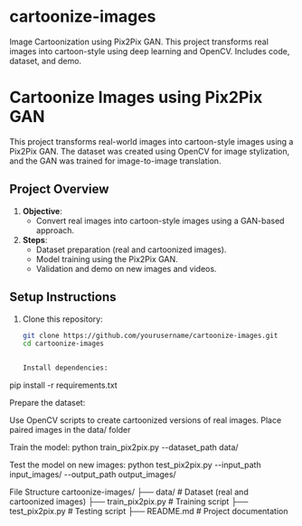 # cartoonize-images
Image Cartoonization using Pix2Pix GAN. This project transforms real images into cartoon-style using deep learning and OpenCV. Includes code, dataset, and demo.

# Cartoonize Images using Pix2Pix GAN  

This project transforms real-world images into cartoon-style images using a Pix2Pix GAN. The dataset was created using OpenCV for image stylization, and the GAN was trained for image-to-image translation.

## Project Overview  

1. **Objective**:  
   - Convert real images into cartoon-style images using a GAN-based approach.
2. **Steps**:  
   - Dataset preparation (real and cartoonized images).  
   - Model training using the Pix2Pix GAN.  
   - Validation and demo on new images and videos.

## Setup Instructions  

1. Clone this repository:  
   ```bash
   git clone https://github.com/yourusername/cartoonize-images.git
   cd cartoonize-images


   Install dependencies:
pip install -r requirements.txt


Prepare the dataset:

Use OpenCV scripts to create cartoonized versions of real images.
Place paired images in the data/ folder


Train the model:
python train_pix2pix.py --dataset_path data/


Test the model on new images:
python test_pix2pix.py --input_path input_images/ --output_path output_images/

File Structure
cartoonize-images/
├── data/                # Dataset (real and cartoonized images)
├── train_pix2pix.py     # Training script
├── test_pix2pix.py      # Testing script
├── README.md            # Project documentation


